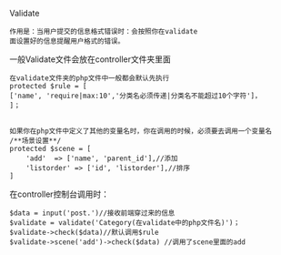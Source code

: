 Validate

    作用是：当用户提交的信息格式错误时：会按照你在validate
    面设置好的信息提醒用户格式的错误。
    
一般Validate文件会放在controller文件夹里面
    
    在validate文件夹的php文件中一般都会默认先执行
    protected $rule = [
    ['name', 'require|max:10','分类名必须传递|分类名不能超过10个字符']，
    ]；
    
    
    如果你在php文件中定义了其他的变量名时，你在调用的时候，必须要去调用一个变量名
    /**场景设置**/
    protected $scene = [
        'add'  => ['name', 'parent_id'],//添加
        'listorder' => ['id', 'listorder'],//排序
    ]
    
在controller控制台调用时：

    $data = input('post.')//接收前端穿过来的信息
    $validate = validate('Category(在validate中的php文件名)')；
    $validate->check($data)//默认调用$rule
    $validate->scene('add')->check($data) //调用了scene里面的add
        
    